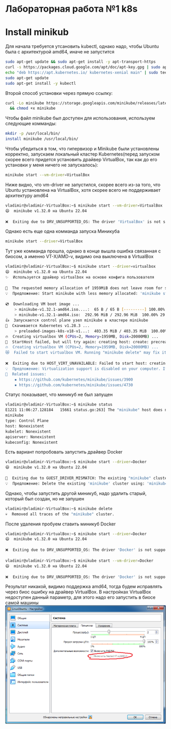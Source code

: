 # Лабораторная работа №1 k8s
# Install minikub

Для начала требуется утсановить kubectl, однако надо, чтобы Ubuntu была с архитектурой amd64, иначе не запустится
```sh
sudo apt-get update && sudo apt-get install -y apt-transport-https
curl -s https://packages.cloud.google.com/apt/doc/apt-key.gpg | sudo apt-key add -
echo "deb https://apt.kubernetes.io/ kubernetes-xenial main" | sudo tee -a /etc/apt/sources.list.d/kubernetes.list
sudo apt-get update
sudo apt-get install -y kubectl
```

Второй способ установки через прямую ссылку:
```sh
curl -Lo minikube https://storage.googleapis.com/minikube/releases/latest/minikube-linux-amd64 \
  && chmod +x minikube
```

Чтобы файл minikube был доступен для использования, используем следующие комманды:
```sh
mkdir -p /usr/local/bin/
install minikube /usr/local/bin/
```

Чтобы убедиться в том, что гипервизор и Minikube были установлены корректно, запускаем локальный кластер Kubernetes(перед запуском скорее всего придется установить драйвер VirtualBox, так как до его установки у меня ничего не запускалось):
```sh
minikube start --vm-driver=VirtualBox
```

Ниже видно, что vm-driver не запустился, скорее всего из-за того, что Ubuntu установлена на VirtualBox, хотя скорее всего не поддерживает архитектуру amd64
```sh
vladimir@vladimir-VirtualBox:~$ minikube start --vm-driver=VirtualBox
😄  minikube v1.32.0 на Ubuntu 22.04

❌  Exiting due to DRV_UNSUPPORTED_OS: The driver 'VirtualBox' is not supported on linux/amd64

```
Однако есть еще одна комманда запуска Миникуба
```sh
minikube start --driver=VirtualBox
```
Тут уже комманда прошла, однако в конце вышла ошибка связанная с биосом, а именно VT-X/AMD-v, видимо она выключена в VirtualBox
```sh
vladimir@vladimir-VirtualBox:~$ minikube start --driver=virtualbox
😄  minikube v1.32.0 на Ubuntu 22.04
✨  Используется драйвер virtualbox на основе конфига пользователя

🧯  The requested memory allocation of 1959MiB does not leave room for system overhead (total system memory: 1959MiB). You may face stability issues.
💡  Предложение: Start minikube with less memory allocated: 'minikube start --memory=1959mb'

💿  Downloading VM boot image ...
    > minikube-v1.32.1-amd64.iso....:  65 B / 65 B [---------] 100.00% ? p/s 0s
    > minikube-v1.32.1-amd64.iso:  292.96 MiB / 292.96 MiB  100.00% 29.91 MiB p
👍  Запускается control plane узел minikube в кластере minikube
💾  Скачивается Kubernetes v1.28.3 ...
    > preloaded-images-k8s-v18-v1...:  403.35 MiB / 403.35 MiB  100.00% 28.28 M
🔥  Creating virtualbox VM (CPUs=2, Memory=1959MB, Disk=20000MB) ...
🤦  StartHost failed, but will try again: creating host: create: precreate: This computer doesn't have VT-X/AMD-v enabled. Enabling it in the BIOS is mandatory
🔥  Creating virtualbox VM (CPUs=2, Memory=1959MB, Disk=20000MB) ...
😿  Failed to start virtualbox VM. Running "minikube delete" may fix it: creating host: create: precreate: This computer doesn't have VT-X/AMD-v enabled. Enabling it in the BIOS is mandatory

❌  Exiting due to HOST_VIRT_UNAVAILABLE: Failed to start host: creating host: create: precreate: This computer doesn't have VT-X/AMD-v enabled. Enabling it in the BIOS is mandatory
💡  Предложение: Virtualization support is disabled on your computer. If you are running minikube within a VM, try '--driver=docker'. Otherwise, consult your systems BIOS manual for how to enable virtualization.
🍿  Related issues:
    ▪ https://github.com/kubernetes/minikube/issues/3900
    ▪ https://github.com/kubernetes/minikube/issues/4730
```

Статус показывает, что миникуб не был запущен
```sh
vladimir@vladimir-VirtualBox:~$ minikube status
E1221 11:06:27.128184   15661 status.go:263] The "minikube" host does not exist!
minikube
type: Control Plane
host: Nonexistent
kubelet: Nonexistent
apiserver: Nonexistent
kubeconfig: Nonexistent
```
Есть вариант попробовать запустить драйвер Docker
```sh
vladimir@vladimir-VirtualBox:~$ minikube start --driver=Docker
😄  minikube v1.32.0 на Ubuntu 22.04

💢  Exiting due to GUEST_DRIVER_MISMATCH: The existing "minikube" cluster was created using the "virtualbox" driver, which is incompatible with requested "Docker" driver.
💡  Предложение: Delete the existing 'minikube' cluster using: 'minikube delete', or start the existing 'minikube' cluster using: 'minikube start --driver=virtualbox'
```
Однако, чтобы запустить другой миникуб, надо удалить старый, который был создан, но не запушен
```sh
vladimir@vladimir-VirtualBox:~$ minikube delete
💀  Removed all traces of the "minikube" cluster.
```
После удаления пробуем ставить миникуб Docker
```sh
vladimir@vladimir-VirtualBox:~$ minikube start --driver=Docker
😄  minikube v1.32.0 на Ubuntu 22.04

❌  Exiting due to DRV_UNSUPPORTED_OS: The driver 'Docker' is not supported on linux/amd64

vladimir@vladimir-VirtualBox:~$ minikube start --vm-driver=Docker
😄  minikube v1.32.0 на Ubuntu 22.04

❌  Exiting due to DRV_UNSUPPORTED_OS: The driver 'Docker' is not supported on linux/amd64
```
Результат никакой, видимо поддержка amd64, тогда будем исправлять через биос ошибку на драйвер VirtualBox. В настройках VirtualBox недоступен данный параметр, для этого надо его запустить в биосе самой машины
![Image alt](https://github.com/KaRaLuS54/picturesKaralus/blob/main/nerabotaetVirtual.png)





